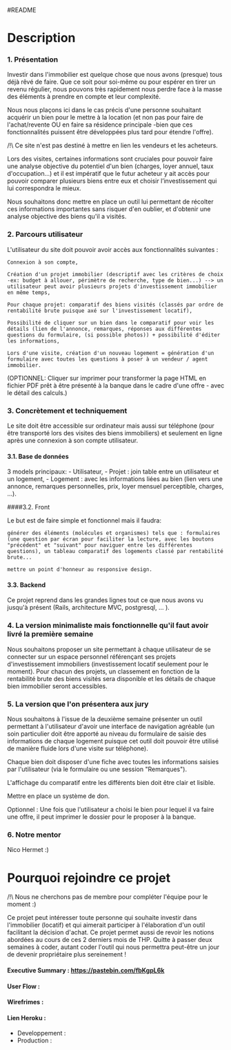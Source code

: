 #README 

# Description

### 1. Présentation

Investir dans l'immobilier est quelque chose que nous avons (presque) tous déjà rêvé de faire. Que ce soit pour soi-même ou pour espérer en tirer un revenu régulier, nous pouvons très rapidement nous perdre face à la masse des éléments à prendre en compte et leur complexité.

Nous nous plaçons ici dans le cas précis d'une personne souhaitant acquérir un bien pour le mettre à la location (et non pas pour faire de l'achat/revente OU en faire sa résidence principale -bien que ces fonctionnalités puissent être développées plus tard pour étendre l'offre).

/!\ Ce site n'est pas destiné à mettre en lien les vendeurs et les acheteurs.

Lors des visites, certaines informations sont cruciales pour pouvoir faire une analyse objective du potentiel d'un bien (charges, loyer annuel, taux d'occupation...) et il est impératif que le futur acheteur y ait accès pour pouvoir comparer plusieurs biens entre eux et choisir l’investissement qui lui correspondra le mieux.

Nous souhaitons donc mettre en place un outil lui permettant de récolter ces informations importantes sans risquer d'en oublier, et d'obtenir une analyse objective des biens qu'il a visités.


### 2. Parcours utilisateur

L'utilisateur du site doit pouvoir avoir accès aux fonctionnalités suivantes :

    Connexion à son compte,

    Création d'un projet immobilier (descriptif avec les critères de choix -ex: budget à allouer, périmètre de recherche, type de bien...) --> un utilisateur peut avoir plusieurs projets d'investissement immobilier en même temps,

    Pour chaque projet: comparatif des biens visités (classés par ordre de rentabilité brute puisque axé sur l'investissement locatif),

    Possibilité de cliquer sur un bien dans le comparatif pour voir les détails (lien de l'annonce, remarques, réponses aux différentes questions du formulaire, (si possible photos)) + possibilité d'éditer les informations,

    Lors d'une visite, création d'un nouveau logement = génération d'un formulaire avec toutes les questions à poser à un vendeur / agent immobilier.

(OPTIONNEL: Cliquer sur imprimer pour transformer la page HTML en fichier PDF prêt à être présenté à la banque dans le cadre d'une offre - avec le détail des calculs.)



### 3. Concrètement et techniquement

Le site doit être accessible sur ordinateur mais aussi sur téléphone (pour être transporté lors des visites des biens immobiliers) et seulement en ligne après une connexion à son compte utilisateur.

#### 3.1. Base de données

3 models principaux: - Utilisateur, - Projet : join table entre un utilisateur et un logement, - Logement : avec les informations liées au bien (lien vers une annonce, remarques personnelles, prix, loyer mensuel perceptible, charges, ...).


####3.2. Front

Le but est de faire simple et fonctionnel mais il faudra:

    générer des éléments (molécules et organismes) tels que : formulaires (une question par écran pour faciliter la lecture, avec les boutons "précédent" et "suivant" pour naviguer entre les différentes questions), un tableau comparatif des logements classé par rentabilité brute...

    mettre un point d'honneur au responsive design.

#### 3.3. Backend

Ce projet reprend dans les grandes lignes tout ce que nous avons vu jusqu'à présent (Rails, architecture MVC, postgresql, ... ).



### 4. La version minimaliste mais fonctionnelle qu'il faut avoir livré la première semaine

Nous souhaitons proposer un site permettant à chaque utilisateur de se connecter sur un espace personnel référençant ses projets d'investissement immobiliers (investissement locatif seulement pour le moment). Pour chacun des projets, un classement en fonction de la rentabilité brute des biens visités sera disponible et les détails de chaque bien immobilier seront accessibles.


### 5. La version que l'on présentera aux jury

Nous souhaitons à l'issue de la deuxième semaine présenter un outil permettant à l'utilisateur d'avoir une interface de navigation agréable (un soin particulier doit être apporté au niveau du formulaire de saisie des informations de chaque logement puisque cet outil doit pouvoir être utilisé de manière fluide lors d'une visite sur téléphone).

Chaque bien doit disposer d'une fiche avec toutes les informations saisies par l'utilisateur (via le formulaire ou une session "Remarques").

L'affichage du comparatif entre les différents bien doit être clair et lisible.

Mettre en place un système de don.

Optionnel : Une fois que l'utilisateur a choisi le bien pour lequel il va faire une offre, il peut imprimer le dossier pour le proposer à la banque.


### 6. Notre mentor

Nico Hermet :)


# Pourquoi rejoindre ce projet

/!\ Nous ne cherchons pas de membre pour compléter l'équipe pour le moment :)

Ce projet peut intéresser toute personne qui souhaite investir dans l'immobilier (locatif) et qui aimerait participer à l'élaboration d'un outil facilitant la décision d'achat. Ce projet permet aussi de revoir les notions abordées au cours de ces 2 derniers mois de THP. Quitte à passer deux semaines à coder, autant coder l'outil qui nous permettra peut-être un jour de devenir propriétaire plus sereinement !

#### Executive Summary : https://pastebin.com/fbKgpL6k

#### User Flow :

#### Wirefrimes :

#### Lien Heroku :

* Developpement :
* Production :
